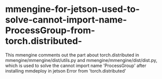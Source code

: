 # mmengine-for-jetson-used-to-solve-cannot-import-name-ProcessGroup-from-torch.distributed-
This mmengine comments out the part about torch.distributed in mmengine/mmengine/dist/utils.py and mmengine/mmengine/dist/dist.py, which is used to solve the cannot import name 'ProcessGroup' after installing mmdeploy in jetson Error from 'torch.distributed'

